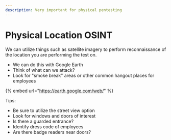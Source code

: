 ```yaml
---
description: Very important for physical pentesting
---
```


# Physical Location OSINT

We can utilize things such as satellite imagery to perform reconnaissance of the location you are performing the test on.

* We can do this with Google Earth
* Think of what can we attack?
* Look for "smoke break" areas or other common hangout places for employees

{% embed url="https://earth.google.com/web/" %}

Tips:

* Be sure to utilize the street view option
* Look for windows and doors of interest
* Is there a guarded entrance?
* Identify dress code of employees
* Are there badge readers near doors?

